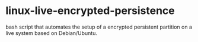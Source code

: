 # linux-live-encrypted-persistence
bash script that automates the setup of a encrypted persistent partition on a live system based on Debian/Ubuntu.
